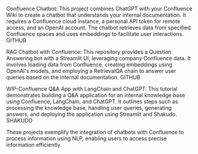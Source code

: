 Confluence Chatbot: This project combines ChatGPT with your Confluence Wiki to create a chatbot that understands your internal documentation. It requires a Confluence cloud instance, a personal API token for remote access, and an OpenAI account. The chatbot retrieves data from specified Confluence spaces and uses embeddings to facilitate user interactions. 
GITHUB

RAG Chatbot with Confluence: This repository provides a Question Answering bot with a Streamlit UI, leveraging company Confluence data. It involves loading data from Confluence, creating embeddings using OpenAI's models, and employing a RetrievalQA chain to answer user queries based on the internal documentation. 
GITHUB

WIP-Confluence Q&A App with LangChain and ChatGPT: This tutorial demonstrates building a Q&A application for an internal knowledge base using Confluence, LangChain, and ChatGPT. It outlines steps such as processing the knowledge base, handling user queries, generating answers, and deploying the application using Streamlit and Shakudo. 
SHAKUDO

These projects exemplify the integration of chatbots with Confluence to process information using NLP, enabling users to access precise information efficiently.
